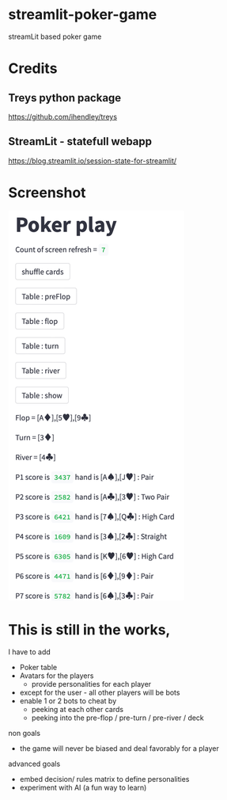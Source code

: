 # streamlit-poker-game

streamLit based poker game

# Credits

## Treys python package

https://github.com/ihendley/treys

## StreamLit - statefull webapp

https://blog.streamlit.io/session-state-for-streamlit/

# Screenshot

![pkr-img-01.png](docs/pkr-img-01-old.png)

# This is still in the works,

I have to add

* Poker table
* Avatars for the players
  - provide personalities for each player
* except for the user - all other players will be bots
* enable 1 or 2 bots to cheat by
  - peeking at each other cards
  - peeking into the pre-flop / pre-turn / pre-river / deck

non goals

* the game will never be biased and deal favorably for a player

advanced goals

* embed decision/ rules matrix to define personalities
* experiment with AI (a fun way to learn)
